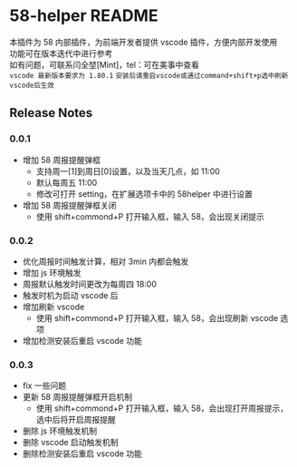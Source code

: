 # 58-helper README

本插件为 58 内部插件，为前端开发者提供 vscode 插件，方便内部开发使用  
功能可在版本迭代中进行参考  
如有问题，可联系闫全堃[Mint]，tel：可在美事中查看  
`vscode 最新版本要求为 1.80.1`
`安装后请重启vscode或通过command+shift+p选中刷新vscode后生效`

## Release Notes

### 0.0.1

- 增加 58 周报提醒弹框
  - 支持周一[1]到周日[0]设置，以及当天几点，如 11:00
  - 默认每周五 11:00
  - 修改可打开 setting，在扩展选项卡中的 58helper 中进行设置
- 增加 58 周报提醒弹框关闭
  - 使用 shift+commond+P 打开输入框，输入 58，会出现关闭提示

### 0.0.2

- 优化周报时间触发计算，相对 3min 内都会触发
- 增加 js 环境触发
- 周报默认触发时间更改为每周四 18:00
- 触发时机为启动 vscode 后
- 增加刷新 vscode
  - 使用 shift+commond+P 打开输入框，输入 58，会出现刷新 vscode 选项
- 增加检测安装后重启 vscode 功能

### 0.0.3

- fix 一些问题
- 更新 58 周报提醒弹框开启机制
  - 使用 shift+commond+P 打开输入框，输入 58，会出现打开周报提示，选中后将开启周报提醒
- 删除 js 环境触发机制
- 删除 vscode 启动触发机制
- 删除检测安装后重启 vscode 功能